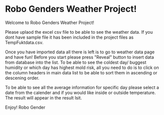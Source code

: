 # Robo Genders Weather Project!

Welcome to Robo Genders Weather Project!

Please uplaod the excel csv file to be able to see the weather data. If you dont have sample file it has been included in the project files as TempFuktdata.csv. 

Once you have imported data all there is left is to go to weather data page and have fun! Before you start please press "Reveal" button to insert data from database into the list.  To be able to see the coldest day/ buggest humidity or which day has highest mold risk, all you need to do is to click on the column headers in main data list to be able to sort them in ascending or descening order.

To be able to see all the average information for specific day please select a date from the calender and if you would like inside or outside temperature. The result will appear in the result lsit.


Enjoy!
Robo Gender
